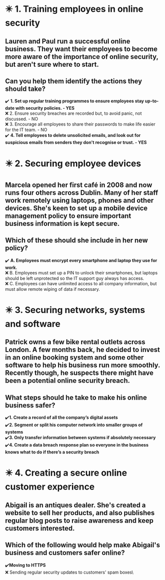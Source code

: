 # :eight_pointed_black_star: 1. Training employees in online security

## Lauren and Paul run a successful online business. They want their employees to become more aware of the importance of online security, but aren't sure where to start.

## Can you help them identify the actions they should take?

:heavy_check_mark: **1. Set up regular training programmes to ensure employees stay up-to-date with security policies. - YES**\
:x: 2. Ensure security breaches are recorded but, to avoid panic, not discussed. - NO\
:x: 3. Encourage all employees to share their passwords to make life easier for the IT team. - NO\
:heavy_check_mark: **4. Tell employees to delete unsolicited emails, and look out for suspicious emails from senders they don't recognise or trust. - YES**

# :eight_pointed_black_star: 2. Securing employee devices

## Marcela opened her first café in 2008 and now runs four others across Dublin. Many of her staff work remotely using laptops, phones and other devices. She's keen to set up a mobile device management policy to ensure important business information is kept secure.

## Which of these should she include in her new policy?

:heavy_check_mark: **A. Employees must encrypt every smartphone and laptop they use for work.**\
:x: B. Employees must set up a PIN to unlock their smartphones, but laptops should be left unprotected so the IT support guy always has access.\
:x: C. Employees can have unlimited access to all company information, but must allow remote wiping of data if necessary.

# :eight_pointed_black_star: 3. Securing networks, systems and software

## Patrick owns a few bike rental outlets across London. A few months back, he decided to invest in an online booking system and some other software to help his business run more smoothly. Recently though, he suspects there might have been a potential online security breach.

## What steps should he take to make his online business safer?

:heavy_check_mark:**1. Create a record of all the company’s digital assets**\
:heavy_check_mark:**2. Segment or split his computer network into smaller groups of systems**\
:heavy_check_mark:**3. Only transfer information between systems if absolutely necessary**\
:heavy_check_mark:**4. Create a data breach response plan so everyone in the business knows what to do if there’s a security breach**

# :eight_pointed_black_star: 4. Creating a secure online customer experience

## Abigail is an antiques dealer. She's created a website to sell her products, and also publishes regular blog posts to raise awareness and keep customers interested.

## Which of the following would help make Abigail's business and customers safer online?

:heavy_check_mark:**Moving to HTTPS**\
:x: Sending regular security updates to customers' spam boxes\